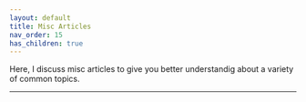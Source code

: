 ```yaml
---
layout: default
title: Misc Articles
nav_order: 15
has_children: true
---
```


Here, I discuss misc articles to give you better understandig about a variety of common topics.

---
